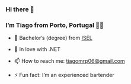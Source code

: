 <!DOCTYPE html>
<html>

<head>
  <meta charset="utf-8">
  <meta name="viewport" content="width=device-width, initial-scale=1.0">
  <link rel="stylesheet" href="https://stackedit.io/style.css" />
</head>
      <h3 id="hi-there-👋">Hi there 👋</h3>
<h3 id="im-tiago-from-lisbon-portugal-👨‍💻">I’m Tiago from Porto, Portugal 👨‍💻</h3>
<ul>
<li>
<p>🔭 Bachelor’s (degree) from <a href="https://www.isel.pt/">ISEL</a></p>
</li>
<li>
  <p> 💞 In love with .NET</p>
</li>
<li>
<p>📫 How to reach me: <a href="mailto:tiagomrp06@gmail.com">tiagomrp06@gmail.com</a></p>
</li>
<li>
<p>⚡ Fun fact: I’m an experienced bartender</p>
</li>
</ul>
  </div>
</body>
</html>
